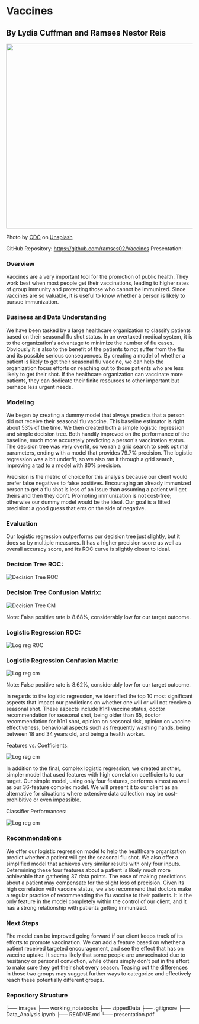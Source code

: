 # Vaccines
## By Lydia Cuffman and Ramses Nestor Reis

<p align="center">
  <img width="800" height="500" src="images/CDC_unsplash.jpg">
</p>
Photo by <a href="https://unsplash.com/@cdc?utm_source=unsplash&utm_medium=referral&utm_content=creditCopyText">CDC</a> on <a href="https://unsplash.com/photos/GZkhG_EvWfY?utm_source=unsplash&utm_medium=referral&utm_content=creditCopyText">Unsplash</a>
 
GitHub Repository: https://github.com/ramses02/Vaccines
Presentation: 

### Overview 
Vaccines are a very important tool for the promotion of public health. They work best when most people get their vaccinations, leading to higher rates of group immunity and protecting those who cannot be immunized. Since vaccines are so valuable, it is useful to know whether a person is likely to pursue immunization.

### Business and Data Understanding
We have been tasked by a large healthcare organization to classify patients based on their seasonal flu shot status. In an overtaxed medical system, it is to the organization's advantage to minimize the number of flu cases. Obviously it is also to the benefit of the patients to not suffer from the flu and its possible serious consequences. By creating a model of whether a patient is likely to get their seasonal flu vaccine, we can help the organization focus efforts on reaching out to those patients who are less likely to get their shot. If the healthcare organization can vaccinate more patients, they can dedicate their finite resources to other important but perhaps less urgent needs.

### Modeling
We began by creating a dummy model that always predicts that a person did not receive their seasonal flu vaccine. This baseline estimator is right about 53% of the time.
We then created both a simple logistic regression and simple decision tree. Both handily improved on the performance of the baseline, much more accurately predicting a person's vaccination status. The decision tree was very overfit, so we ran a grid search to seek optimal parameters, ending with a model that provides 79.7% precision. The logistic regression was a bit underfit, so we also ran it through a grid search, improving a tad to a model with 80% precision.

Precision is the metric of choice for this analysis because our client would prefer false negatives to false positives. Encouraging an already immunized person to get a flu shot is less of an issue than assuming a patient will get theirs and then they don't. Promoting immunization is not cost-free; otherwise our dummy model would be the ideal. Our goal is a fitted precision: a good guess that errs on the side of negative.

### Evaluation
Our logistic regression outperforms our decision tree just slightly, but it does so by multiple measures. It has a higher precision score as well as overall accuracy score, and its ROC curve is slightly closer to ideal.

### Decision Tree ROC:

![Decision Tree ROC](images/ROCtree.png)

### Decision Tree Confusion Matrix:

![Decision Tree CM](images/conftree.png)

Note: False positive rate is 8.68%, considerably low for our target outcome.

### Logistic Regression ROC:

![Log reg ROC](images/final_log_AUC.png)

### Logistic Regression Confusion Matrix:

![Log reg cm](images/confreg.png)

Note: False positive rate is 8.62%, considerably low for our target outcome.

In regards to the logistic regression, we identified the top 10 most significant aspects that impact our predictions on whether one will or will not receive a seasonal shot. These aspects include h1n1 vaccine status, doctor recommendation for seasonal shot, being older than 65, doctor recommendation for h1n1 shot, opinion on seasonal risk, opinion on vaccine effectiveness, behavioral aspects such as frequently washing hands, being between 18 and 34 years old, and being a health worker.

Features vs. Coefficients:

![Log reg cm](images/features.png)

In addition to the final, complex logistic regression, we created another, simpler model that used features with high correlation coefficients to our target. Our simple model, using only four features, performs almost as well as our 36-feature complex model. We will present it to our client as an alternative for situations where extensive data collection may be cost-prohibitive or even impossible.

Classifier Performances:

![Log reg cm](images/classifier.png)

### Recommendations
We offer our logistic regression model to help the healthcare organization predict whether a patient will get the seasonal flu shot.
We also offer a simplified model that achieves very similar results with only four inputs. Determining these four features about a patient is likely much more achievable than gathering 37 data points. The ease of making predictions about a patient may compensate for the slight loss of precision.
Given its high correlation with vaccine status, we also recommend that doctors make a regular practice of recommending the flu vaccine to their patients. It is the only feature in the model completely within the control of our client, and it has a strong relationship with patients getting immunized.

### Next Steps
The model can be improved going forward if our client keeps track of its efforts to promote vaccination. We can add a feature based on whether a patient received targeted encouragement, and see the effect that has on vaccine uptake. It seems likely that some people are unvaccinated due to hesitancy or personal conviction, while others simply don't put in the effort to make sure they get their shot every season. Teasing out the differences in those two groups may suggest further ways to categorize and effectively reach these potentially different groups.

### Repository Structure
├── images
├── working_notebooks
├── zippedData
├── .gitignore
├── Data_Analysis.ipynb
├── README.md
└── presentation.pdf